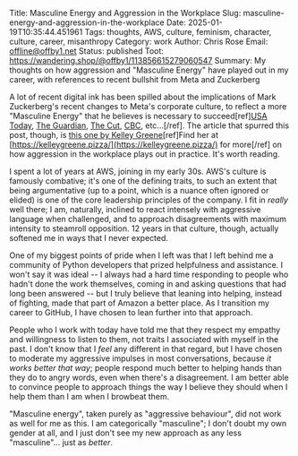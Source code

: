 Title: Masculine Energy and Aggression in the Workplace
Slug: masculine-energy-and-aggression-in-the-workplace
Date: 2025-01-19T10:35:44.451961
Tags: thoughts, AWS, culture, feminism, character, culture, career, misanthropy
Category: work
Author: Chris Rose
Email: offline@offby1.net
Status: published
Toot: https://wandering.shop/@offby1/113856615279060547
Summary: My thoughts on how aggression and "Masculine Energy" have played out in my career, with references to recent bullshit from Meta and Zuckerberg

A lot of recent digital ink has been spilled about the implications of Mark Zuckerberg's recent changes to Meta's corporate culture, to reflect a more "Masculine Energy" that he believes is necessary to succeed[ref][USA Today](https://www.usatoday.com/story/life/health-wellness/2025/01/17/mark-zuckerberg-meta-workforce-masculine-energy/77755286007/), [The Guardian](https://www.theguardian.com/commentisfree/2025/jan/18/mark-zuckerberg-masculine-energy), [The Cut](https://www.thecut.com/article/mark-zuckerberg-thinks-companies-need-masculine-energy.html), [CBC](https://www.cbc.ca/news/business/mark-zuckerberg-masculinity-future-of-meta-1.7430950), etc...[/ref]. The article that spurred this post, though, is [this one by Kelley Greene](https://www.yahoo.com/news/woman-worked-tech-industry-15-214617926.html)[ref]Find her at [https://kelleygreene.pizza/](https://kelleygreene.pizza/) for more[/ref] on how aggression in the workplace plays out in practice. It's worth reading. 

I spent a lot of years at AWS, joining in my early 30s. AWS's culture is famously combative; it's one of the defining traits, to such an extent that being argumentative (up to a point, which is a nuance often ignored or elided) is one of the core leadership principles of the company. I fit in _really_ well there; I am, naturally, inclined to react intensely with aggressive language when challenged, and to approach disagreements with maximum intensity to steamroll opposition. 12 years in that culture, though, actually softened me in ways that I never expected.

One of my biggest points of pride when I left was that I left behind me a community of Python developers that prized helpfulness and assistance. I won't say it was ideal -- I always had a hard time responding to people who hadn't done the work themselves, coming in and asking questions that had long been answered -- but I truly believe that leaning into helping, instead of fighting, made that part of Amazon a better place. As I transition my career to GitHub, I have chosen to lean further into that approach.

People who I work with today have told me that they respect my empathy and willingness to listen to them, not traits I associated with myself in the past. I don't know that I *feel* any different in that regard, but I have chosen to moderate my aggressive impulses in most conversations, because _it works better that way_; people respond much better to helping hands than they do to angry words, even when there's a disagreement. I am better able to convince people to approach things the way I believe they should when I help them than I am when I browbeat them.

"Masculine energy", taken purely as "aggressive behaviour", did not work as well for me as this. I am categorically "masculine"; I don't doubt my own gender at all, and I just don't see my new approach as any less "masculine"... just as _better_.
